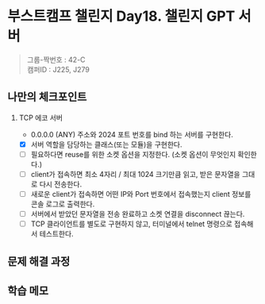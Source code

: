 # 부스트캠프 챌린지 Day18. 챌린지 GPT 서버

> 그룹-짝번호 : 42-C  
> 캠퍼ID : J225, J279

## 나만의 체크포인트

1. TCP 에코 서버

   - 0.0.0.0 (ANY) 주소와 2024 포트 번호를 bind 하는 서버를 구현한다.
   - [x] 서버 역할을 담당하는 클래스(또는 모듈)을 구현한다.
   - [ ] 필요하다면 reuse를 위한 소켓 옵션을 지정한다. (소켓 옵션이 무엇인지 확인한다.)
   - [ ] client가 접속하면 최소 4자리 / 최대 1024 크기만큼 읽고, 받은 문자열을 그대로 다시 전송한다.
   - [ ] 새로운 client가 접속하면 어떤 IP와 Port 번호에서 접속했는지 client 정보를 콘솔 로그로 출력한다.
   - [ ] 서버에서 받았던 문자열을 전송 완료하고 소켓 연결을 disconnect 끊는다.
   - [ ] TCP 클라이언트를 별도로 구현하지 않고, 터미널에서 telnet 명령으로 접속해서 테스트한다.

## 문제 해결 과정

## 학습 메모
